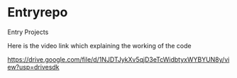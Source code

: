 # Entryrepo
Entry Projects

Here is the video link which explaining the working of the code

https://drive.google.com/file/d/1NJDTJykXv5qjD3eTcWidbtyxWYBYUN8y/view?usp=drivesdk